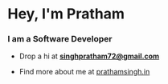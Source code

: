 <h1>Hey, I'm Pratham</h1>

<h3>I am a Software Developer</h3>

- Drop a hi at **singhpratham72@gmail.com**

- Find more about me at [prathamsingh.in](https://prathamsingh.in)
